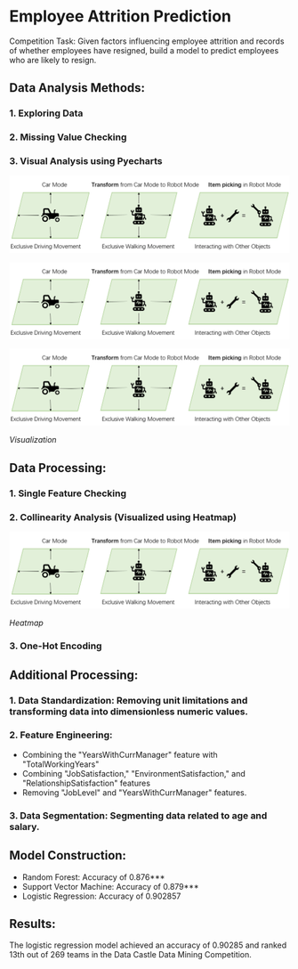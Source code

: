 # Employee Attrition Prediction
Competition Task: Given factors influencing employee attrition and records of whether employees have resigned, build a model to predict employees who are likely to resign.

## Data Analysis Methods:
### 1. Exploring Data
### 2. Missing Value Checking
### 3. Visual Analysis using Pyecharts

![Screenshot 1](https://github.com/Starrywoof/Virtual-Scene-Modeling-of-Robot-with-OpenGL/blob/main/Pictures/Schematic_Diagram_of_Model_Construction.png)

![Screenshot 2](https://github.com/Starrywoof/Virtual-Scene-Modeling-of-Robot-with-OpenGL/blob/main/Pictures/Schematic_Diagram_of_Model_Construction.png)

![Screenshot 3](https://github.com/Starrywoof/Virtual-Scene-Modeling-of-Robot-with-OpenGL/blob/main/Pictures/Schematic_Diagram_of_Model_Construction.png)

*Visualization*

## Data Processing:
### 1. Single Feature Checking


### 2. Collinearity Analysis (Visualized using Heatmap)

![Screenshot 4](https://github.com/Starrywoof/Virtual-Scene-Modeling-of-Robot-with-OpenGL/blob/main/Pictures/Schematic_Diagram_of_Model_Construction.png)

*Heatmap*

### 3. One-Hot Encoding



## Additional Processing:
### 1. Data Standardization: Removing unit limitations and transforming data into dimensionless numeric values.

### 2. Feature Engineering:
- Combining the "YearsWithCurrManager" feature with "TotalWorkingYears"
- Combining "JobSatisfaction," "EnvironmentSatisfaction," and "RelationshipSatisfaction" features
- Removing "JobLevel" and "YearsWithCurrManager" features.

### 3. Data Segmentation: Segmenting data related to age and salary.

## Model Construction:
- Random Forest: Accuracy of 0.876***
- Support Vector Machine: Accuracy of 0.879***
- Logistic Regression: Accuracy of 0.902857

## Results:
The logistic regression model achieved an accuracy of 0.90285 and ranked 13th out of 269 teams in the Data Castle Data Mining Competition.